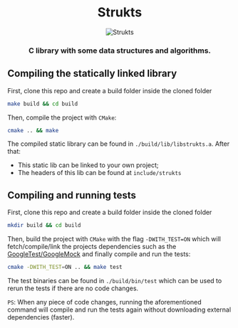 <h1 align="center">Strukts</h1>

<p align="center">
    <img src="/IgooorGP/strukts/raw/main/docs/strukts.png" alt="Strukts" style="max-width:100%;">
</p>

<h3 align="center">C library with some data structures and algorithms.</h3>

## Compiling the statically linked library

First, clone this repo and create a build folder inside the cloned folder

```sh
make build && cd build
```

Then, compile the project with `CMake`:

```sh
cmake .. && make
```

The compiled static library can be found in `./build/lib/libstrukts.a`. After that:

- This static lib can be linked to your own project;
- The headers of this lib can be found at `include/strukts`

## Compiling and running tests

First, clone this repo and create a build folder inside the cloned folder

```sh
mkdir build && cd build
```

Then, build the project with `CMake` with the flag `-DWITH_TEST=ON` which will fetch/compile/link the projects dependencies such as the [GoogleTest/GoogleMock](https://github.com/google/googletest) and finally compile and run
the tests:

```sh
cmake -DWITH_TEST=ON .. && make test
```

The test binaries can be found in `./build/bin/test` which can be used to rerun the tests if there are no code changes.

`PS`: When any piece of code changes, running the aforementioned command will compile and run the tests again without
downloading external dependencies (faster).
